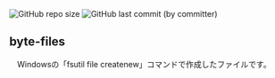 <div>
    <img src = "https://img.shields.io/github/repo-size/cyber-yuito723/byte-files?style=flat-square" alt = "GitHub repo size">
    <img src = "https://img.shields.io/github/last-commit/cyber-yuito723/byte-files?style=flat-square" alt = "GitHub last commit (by committer)">
</div>
<h2>byte-files</h2>
<p>
　Windowsの「fsutil file createnew」コマンドで作成したファイルです。
</p>
